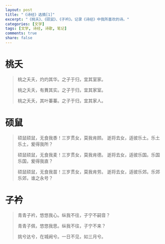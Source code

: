 ```yaml
---
layout: post
title: "《诗经》选摘[1]"
excerpt: "《桃夭》、《硕鼠》、《子衿》。记录《诗经》中我所喜欢的诗。"
categories: [文学]
tags: [文学, 诗经, 诗歌, 笔记]
comments: true
share: false
---
```

# 桃夭
>桃之夭夭，灼灼其华。之子于归，宜其室家。
>
>桃之夭夭，有蕡其实。之子于归，宜其家室。
>
>桃之夭夭，其叶蓁蓁。之子于归，宜其家人。

# 硕鼠
>硕鼠硕鼠，无食我黍！三岁贯女，莫我肯顾。
>逝将去女，适彼乐土。乐土乐土，爰得我所？
>
>硕鼠硕鼠，无食我麦！三岁贯女，莫我肯德。
>逝将去女，适彼乐国。乐国乐国，爰得我直？
>
>硕鼠硕鼠，无食我苗！三岁贯女，莫我肯劳。
>逝将去女，适彼乐郊。乐郊乐郊，谁之永号？

# 子衿
>青青子衿，悠悠我心。纵我不往，子宁不嗣音？
>
>青青子佩，悠悠我思。纵我不往，子宁不来？
>
>挑兮达兮，在城阙兮。一日不见，如三月兮。 